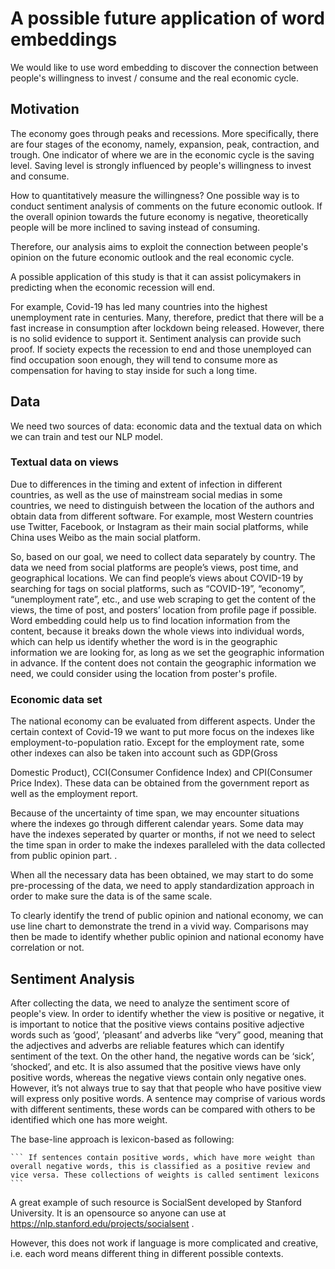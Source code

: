 # A possible future application of word embeddings

We would like to use word embedding to discover the connection between people's willingness to invest / consume and the real economic cycle.


## Motivation

The economy goes through peaks and recessions. More specifically, there are four stages of the economy, namely, expansion, peak, contraction, and trough. One indicator of where we are in the economic cycle is the saving level. Saving level is strongly influenced by people's willingness to invest and consume. 

How to quantitatively measure the willingness? One possible way is to conduct sentiment analysis of comments on the future economic outlook. If the overall opinion towards the future economy is negative, theoretically people will be more inclined to saving instead of consuming.

Therefore, our analysis aims to exploit the connection between people's opinion on the future economic outlook and the real economic cycle.

A possible application of this study is that it can assist policymakers in predicting when the economic recession will end.

For example, Covid-19 has led many countries into the highest unemployment rate in centuries. Many, therefore, predict that there will be a fast increase in consumption after lockdown being released. However, there is no solid evidence to support it. Sentiment analysis can provide such proof. If society expects the recession to end and those unemployed can find occupation soon enough, they will tend to consume more as compensation for having to stay inside for such a long time. 



## Data
We need two sources of data: economic data and the textual data on which we can train and test our NLP model.

### Textual data on views

Due to differences in the timing and extent of infection in different countries, as well as the use of mainstream social medias in some countries, we need to distinguish between the location of the authors and obtain data from different software. For example, most Western countries use Twitter, Facebook, or Instagram as their main social platforms, while China uses Weibo as the main social platform.

So, based on our goal, we need to collect data separately by country. The data we need from social platforms are people’s views, post time, and geographical locations. We can find people’s views about COVID-19 by searching for tags on social platforms, such as “COVID-19”, “economy”, “unemployment rate”, etc., and use web scraping to get the content of the views, the time of post, and posters’ location from profile page if possible. Word embedding could help us to find location information from the content, because it breaks down the whole views into individual words, which can help us identify whether the word is in the geographic information we are looking for, as long as we set the geographic information in advance. If the content does not contain the geographic information we need, we could consider using the location from poster's profile.

### Economic data set
The national economy can be evaluated from different aspects. Under the certain context of Covid-19 we want to put more focus on the indexes like employment-to-population ratio. Except for the employment rate, some other indexes can also be taken into account such as GDP(Gross 

Domestic Product), CCI(Consumer Confidence Index) and CPI(Consumer Price Index). These data can be obtained from the government report as well as the employment report.   

Because of the uncertainty of time span, we may encounter situations where the indexes go through different calendar years. Some data may have the indexes seperated by quarter or months, if not we need to select the time span in order to make the indexes paralleled with the data collected from public opinion part.  .

When all the necessary data has been obtained, we may start to do some pre-processing of the data, we need to apply standardization approach in order to make sure the data is of the same scale.

To clearly identify the trend of public opinion and national economy, we can use line chart to demonstrate the trend in a vivid way. Comparisons may then be made to identify whether public opinion and national economy have correlation or not.




## Sentiment Analysis

After collecting the data, we need to analyze the sentiment score of people's view.
In order to identify whether the view is positive or negative, it is important to notice that the positive views contains positive adjective words such as ‘good’, ‘pleasant’  and adverbs like “very” good, meaning that the adjectives and adverbs are reliable features which can identify sentiment of the text. On the other hand, the negative words can be ‘sick’, ‘shocked’, and etc. It is also assumed that the positive views have only positive words, whereas the negative views contain only negative ones. However, it’s not always true to say that that people who have positive view will express only positive words. A sentence may comprise of various words with different sentiments, these words can be compared with others to be identified which one has more weight.

The base-line approach is lexicon-based as following:

    ``` If sentences contain positive words, which have more weight than overall negative words, this is classified as a positive review and vice versa. These collections of weights is called sentiment lexicons
    ```


A great example of such resource is  SocialSent developed by Stanford University. It is an opensource so anyone can use at  https://nlp.stanford.edu/projects/socialsent .

However, this does not work if language is more complicated and creative, i.e. each word means different thing in different possible contexts.





